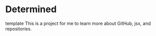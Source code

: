 # Determined
template
   This is a project for me to learn more about GitHub, jsx, and repositories.
